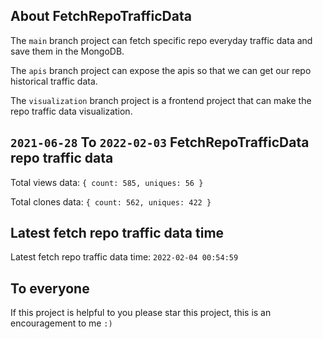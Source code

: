 ## About FetchRepoTrafficData

The `main` branch project can fetch specific repo everyday traffic data and save them in the MongoDB.

The `apis` branch project can expose the apis so that we can get our repo historical traffic data.

The `visualization` branch project is a frontend project that can make the repo traffic data visualization.

## `2021-06-28` To `2022-02-03` FetchRepoTrafficData repo traffic data

Total views data: `{ count: 585, uniques: 56 }`

Total clones data: `{ count: 562, uniques: 422 }`

## Latest fetch repo traffic data time

Latest fetch repo traffic data time: `2022-02-04 00:54:59`

## To everyone

If this project is helpful to you please star this project, this is an encouragement to me `:)`



